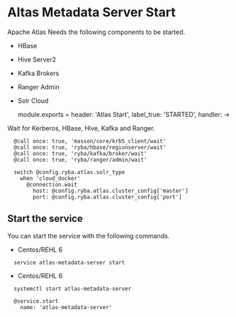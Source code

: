 
# Altas Metadata Server Start

Apache Atlas Needs the following components to be started.
- HBase
- Hive Server2
- Kafka Brokers
- Ranger Admin
- Solr Cloud

    module.exports = header: 'Atlas Start', label_true: 'STARTED', handler: ->

Wait for Kerberos, HBase, Hive, Kafka and Ranger.

      @call once: true, 'masson/core/krb5_client/wait'
      @call once: true, 'ryba/hbase/regionserver/wait'
      @call once: true, 'ryba/kafka/broker/wait'
      @call once: true, 'ryba/ranger/admin/wait'

      switch @config.ryba.atlas.solr_type
        when 'cloud_docker'
          @connection.wait
            host: @config.ryba.atlas.cluster_config['master']
            port: @config.ryba.atlas.cluster_config['port']

## Start the service
You can start the service with the following commands.
* Centos/REHL 6
```
  service atlas-metadata-server start
```
* Centos/REHL 6
```
  systemctl start atlas-metadata-server
```

      @service.start
        name: 'atlas-metadata-server'
